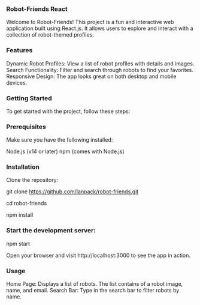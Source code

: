 ### Robot-Friends React
Welcome to Robot-Friends! This project is a fun and interactive web application built using React.js. It allows users to explore and interact with a collection of robot-themed profiles.

### Features
Dynamic Robot Profiles: View a list of robot profiles with details and images.
Search Functionality: Filter and search through robots to find your favorites.
Responsive Design: The app looks great on both desktop and mobile devices.

### Getting Started
To get started with the project, follow these steps:

### Prerequisites
Make sure you have the following installed:

Node.js (v14 or later)
npm (comes with Node.js)

### Installation
Clone the repository:

git clone https://github.com/Ianpack/robot-friends.git

cd robot-friends

npm install


### Start the development server:

npm start


Open your browser and visit http://localhost:3000 to see the app in action.

### Usage
Home Page: Displays a list of robots. The list contains of a robot image, name, and email.
Search Bar: Type in the search bar to filter robots by name.


